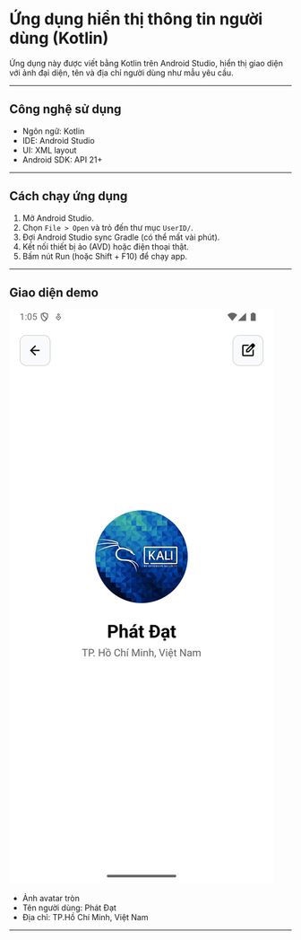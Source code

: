 # Ứng dụng hiển thị thông tin người dùng (Kotlin)

Ứng dụng này được viết bằng Kotlin trên Android Studio, hiển thị giao diện với ảnh đại diện, tên và địa chỉ người dùng như mẫu yêu cầu.

---

## Công nghệ sử dụng

- Ngôn ngữ: Kotlin
- IDE: Android Studio
- UI: XML layout
- Android SDK: API 21+

---

## Cách chạy ứng dụng

1. Mở Android Studio.
2. Chọn `File > Open` và trỏ đến thư mục `UserID/`.
3. Đợi Android Studio sync Gradle (có thể mất vài phút).
4. Kết nối thiết bị ảo (AVD) hoặc điện thoại thật.
5. Bấm nút Run (hoặc Shift + F10) để chạy app.

---

## Giao diện demo

![Giao diện demo](images/UI_Demo.jpg)

- Ảnh avatar tròn
- Tên người dùng: Phát Đạt
- Địa chỉ: TP.Hồ Chí Minh, Việt Nam

---
